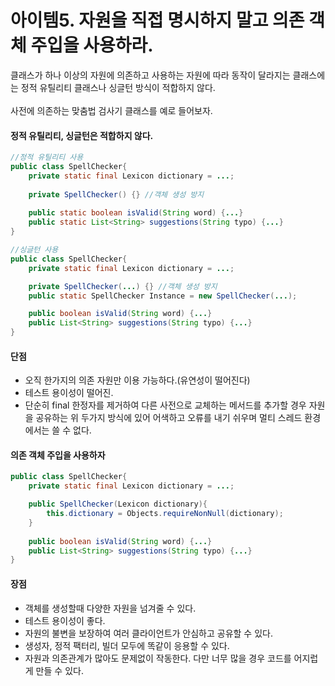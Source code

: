 # 아이템5. 자원을 직접 명시하지 말고 의존 객체 주입을 사용하라.
클래스가 하나 이상의 자원에 의존하고 사용하는 자원에 따라 동작이 달라지는 클래스에는 
정적 유틸리티 클래스나 싱글턴 방식이 적합하지 않다.<br><br>
사전에 의존하는 맞춤법 검사기 클래스를 예로 들어보자.
#### 정적 유틸리티, 싱글턴은 적합하지 않다.
```java
//정적 유틸리티 사용
public class SpellChecker{
    private static final Lexicon dictionary = ...;
    
    private SpellChecker() {} //객체 생성 방지
    
    public static boolean isValid(String word) {...}
    public static List<String> suggestions(String typo) {...}
}
```
```java
//싱글턴 사용
public class SpellChecker{
    private static final Lexicon dictionary = ...;

    private SpellChecker(...) {} //객체 생성 방지
    public static SpellChecker Instance = new SpellChecker(...);

    public boolean isValid(String word) {...}
    public List<String> suggestions(String typo) {...}
}
```
#### 단점
- 오직 한가지의 의존 자원만 이용 가능하다.(유연성이 떨어진다)
- 테스트 용이성이 떨어진.
- 단순히 final 한정자를 제거하여 다른 사전으로 교체하는 메서드를 추가할 경우 자원을 공유하는 
위 두가지 방식에 있어 어색하고 오류를 내기 쉬우며 멀티 스레드 환경에서는 쓸 수 없다.


#### 의존 객체 주입을 사용하자
```java 
public class SpellChecker{
    private static final Lexicon dictionary = ...;

    public SpellChecker(Lexicon dictionary){
        this.dictionary = Objects.requireNonNull(dictionary);
    }    
    
    public boolean isValid(String word) {...}
    public List<String> suggestions(String typo) {...}
}
```
#### 장점
- 객체를 생성할때 다양한 자원을 넘겨줄 수 있다.
- 테스트 용이성이 좋다.
- 자원의 불변을 보장하여 여러 클라이언트가 안심하고 공유할 수 있다.
- 생성자, 정적 팩터리, 빌더 모두에 똑같이 응용할 수 있다. 
- 자원과 의존관계가 많아도 문제없이 작동한다. 다만 너무 많을 경우 코드를 어지럽게 만들 수 있다.